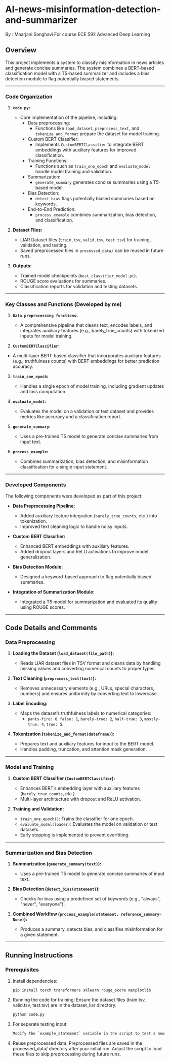 # AI-news-misinformation-detection-and-summarizer

By : Maarjani Sanghavi 
For course ECE 592 Advanced Deep Learning

## Overview
This project implements a system to classify misinformation in news articles and generate concise summaries. The system combines a BERT-based classification model with a T5-based summarizer and includes a bias detection module to flag potentially biased statements.

---

### Code Organization
1. **`code.py`:**
   - Core implementation of the pipeline, including:
     - Data preprocessing:
       - Functions like `load_dataset`, `preprocess_text`, and `tokenize_and_format` prepare the dataset for model training.
     - Custom BERT Classifier:
       - Implements `CustomBERTClassifier` to integrate BERT embeddings with auxiliary features for improved classification.
     - Training Functions:
       - Functions such as `train_one_epoch` and `evaluate_model` handle model training and validation.
     - Summarization:
       - `generate_summary` generates concise summaries using a T5-based model.
     - Bias Detection:
       - `detect_bias` flags potentially biased summaries based on keywords.
     - End-to-End Prediction:
       - `process_example` combines summarization, bias detection, and classification.

2. **Dataset Files:**
   - LIAR Dataset files (`train.tsv`, `valid.tsv`, `test.tsv`) for training, validation, and testing.
   - Saved preprocessed files in `processed_data/` can be reused in future runs.

3. **Outputs:**
   - Trained model checkpoints (`best_classifier_model.pt`).
   - ROUGE score evaluations for summaries.
   - Classification reports for validation and testing datasets.


---

### Key Classes and Functions (Developed by me)
1. **`Data preprocessing functions`:**
   - A comprehensive pipeline that cleans text, encodes labels, and integrates auxiliary features (e.g., barely_true_counts) with tokenized inputs for model training.
     
2.  **`CustomBERTClassifier`:**
   - A multi-layer BERT-based classifier that incorporates auxiliary features (e.g., truthfulness counts) with BERT embeddings for better prediction accuracy.

3. **`train_one_epoch`:**
   - Handles a single epoch of model training, including gradient updates and loss computation.

4. **`evaluate_model`:**
   - Evaluates the model on a validation or test dataset and provides metrics like accuracy and a classification report.

5. **`generate_summary`:**
   - Uses a pre-trained T5 model to generate concise summaries from input text.

6. **`process_example`:**
   - Combines summarization, bias detection, and misinformation classification for a single input statement.

---

### Developed Components
The following components were developed as part of this project:
- **Data Preprocessing Pipeline:**
  - Added auxiliary feature integration (`barely_true_counts`, etc.) into tokenization.
  - Improved text cleaning logic to handle noisy inputs.

- **Custom BERT Classifier:**
  - Enhanced BERT embeddings with auxiliary features.
  - Added dropout layers and ReLU activations to improve model generalization.

- **Bias Detection Module:**
  - Designed a keyword-based approach to flag potentially biased summaries.

- **Integration of Summarization Module:**
  - Integrated a T5 model for summarization and evaluated its quality using ROUGE scores.

---
## Code Details and Comments

### Data Preprocessing
1. **Loading the Dataset (`load_dataset(file_path)`):**
   - Reads LIAR dataset files in TSV format and cleans data by handling missing values and converting numerical counts to proper types.

2. **Text Cleaning (`preprocess_text(text)`):**
   - Removes unnecessary elements (e.g., URLs, special characters, numbers) and ensures uniformity by converting text to lowercase.

3. **Label Encoding:**
   - Maps the dataset’s truthfulness labels to numerical categories:
     - `pants-fire: 0`, `false: 1`, `barely-true: 2`, `half-true: 3`, `mostly-true: 4`, `true: 5`.

4. **Tokenization (`tokenize_and_format(dataframe)`):**
   - Prepares text and auxiliary features for input to the BERT model.
   - Handles padding, truncation, and attention mask generation.

---

### Model and Training
1. **Custom BERT Classifier (`CustomBERTClassifier`):**
   - Enhances BERT’s embedding layer with auxiliary features (`barely_true_counts`, etc.).
   - Multi-layer architecture with dropout and ReLU activation.

2. **Training and Validation:**
   - `train_one_epoch()`: Trains the classifier for one epoch.
   - `evaluate_model(loader)`: Evaluates the model on validation or test datasets.
   - Early stopping is implemented to prevent overfitting.

---

### Summarization and Bias Detection
1. **Summarization (`generate_summary(text)`):**
   - Uses a pre-trained T5 model to generate concise summaries of input text.

2. **Bias Detection (`detect_bias(statement)`):**
   - Checks for bias using a predefined set of keywords (e.g., "always", "never", "everyone").

3. **Combined Workflow (`process_example(statement, reference_summary= None)`):**
   - Produces a summary, detects bias, and classifies misinformation for a given statement.

---

## Running Instructions

### Prerequisites
1. Install dependencies:
   ```bash
   pip install torch transformers sklearn rouge_score matplotlib
2. Running the code for training:
   Ensure the dataset files (train.tsv, valid.tsv, test.tsv) are in the dataset_liar directory.
   ```bash
   python code.py
4. For seperate testing input:
   ```bash
   Modify the `example_statement` variable in the script to test a new input. Also add a reference summary if you want to calculate the rogue score.
5. Reuse preprocessed data: Preprocessed files are saved in the processed_data/ directory after your initial run. Adjust the script to load these files to skip preprocessing during future runs.

